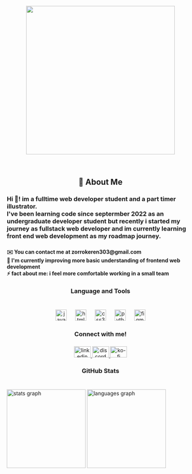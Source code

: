 <div align="center">
  <img height="10" src="https://user-images.githubusercontent.com/73097560/115834477-dbab4500-a447-11eb-908a-139a6edaec5c.gif"  />
</div>

###

<div align="center">
  <img height="400" src="https://camo.githubusercontent.com/cb3d5f1cc1f8f9d05163f1f5fdadfb104b1c9bffaf59cdcc15cac8f178494ccc/68747470733a2f2f692e70696e696d672e636f6d2f6f726967696e616c732f37642f30372f61322f37643037613235353637383936326433306438373137646366356462643236362e676966"  />
</div>

###

<div align="center">
  <img height="10" src="https://user-images.githubusercontent.com/73097560/115834477-dbab4500-a447-11eb-908a-139a6edaec5c.gif"  />
</div>

###

<p align="left"></p>

###

<h2 align="center">💫 About Me</h2>

###

<h3 align="left">Hi 👋! im a fulltime web developer student and a part timer illustrator.<br>I've been learning code since septermber 2022 as an undergraduate developer student but recently i started my journey as fullstack web developer and im currently learning front end web development as my roadmap journey.</h3>

###

<h4 align="left">✉️ You can contact me at zorrokeren303@gmail.com<br>🧠 I'm currently improving more basic understanding of frontend web development<br>⚡ fact about me: i feel more comfortable working in a small team</h4>

###

<h3 align="center">Language and Tools</h3>

###

<br clear="both">

<div align="center">
  <img src="https://cdn.jsdelivr.net/gh/devicons/devicon/icons/javascript/javascript-original.svg" height="30" alt="javascript logo"  />
  <img width="15" />
  <img src="https://cdn.jsdelivr.net/gh/devicons/devicon/icons/html5/html5-original.svg" height="30" alt="html5 logo"  />
  <img width="15" />
  <img src="https://cdn.jsdelivr.net/gh/devicons/devicon/icons/css3/css3-original.svg" height="30" alt="css3 logo"  />
  <img width="15" />
  <img src="https://cdn.jsdelivr.net/gh/devicons/devicon/icons/python/python-original.svg" height="30" alt="python logo"  />
  <img width="15" />
  <img src="https://cdn.jsdelivr.net/gh/devicons/devicon/icons/figma/figma-original.svg" height="30" alt="figma logo"  />
</div>

###

<h3 align="center">Connect with me!</h3>

###

<div align="center">
  <a href="https://www.linkedin.com/in/ridho-zikri-tasbiansyah-a1b384290/" target="_blank">
    <img src="https://raw.githubusercontent.com/maurodesouza/profile-readme-generator/master/src/assets/icons/social/linkedin/default.svg" width="45" height="30" alt="linkedin logo"  />
  </a>
  <a href="https://discord.com/channels/@me" target="_blank">
    <img src="https://raw.githubusercontent.com/maurodesouza/profile-readme-generator/master/src/assets/icons/social/discord/default.svg" width="45" height="30" alt="discord logo"  />
  </a>
  <img src="https://raw.githubusercontent.com/maurodesouza/profile-readme-generator/master/src/assets/icons/social/ko-fi/default.svg" width="45" height="30" alt="ko-fi logo"  />
</div>

###

<h3 align="center">GitHub Stats</h3>

###

<br clear="both">

<div align="left">
  <img src="https://github-readme-stats.vercel.app/api?username=Mr-Gahara&hide_title=false&hide_rank=false&show_icons=true&include_all_commits=true&count_private=true&disable_animations=false&theme=solarized-light&locale=en&hide_border=false&order=1" height="212" alt="stats graph"  />
  <img src="https://github-readme-stats.vercel.app/api/top-langs?username=Mr-Gahara&locale=en&hide_title=false&layout=compact&card_width=320&langs_count=6&theme=solarized-light&hide_border=false&order=2" height="212" alt="languages graph"  />
</div>

###

<div align="center">
  <img height="10" src="https://user-images.githubusercontent.com/73097560/115834477-dbab4500-a447-11eb-908a-139a6edaec5c.gif"  />
</div>

###
